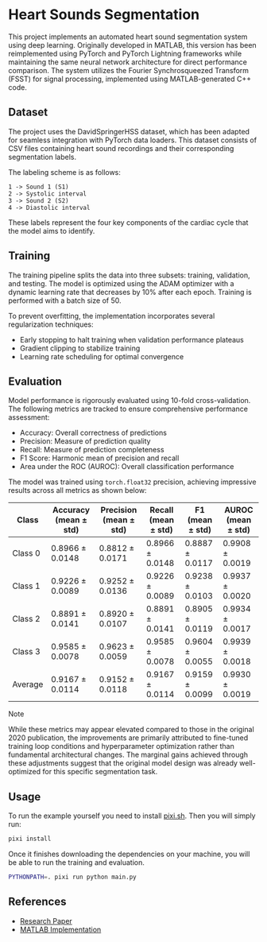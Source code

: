 # Heart Sounds Segmentation

This project implements an automated heart sound segmentation system using deep learning. Originally developed in MATLAB,
this version has been reimplemented using PyTorch and PyTorch Lightning frameworks while maintaining the same neural
network architecture for direct performance comparison. The system utilizes the Fourier Synchrosqueezed Transform (FSST)
for signal processing, implemented using MATLAB-generated C++ code.

## Dataset

The project uses the DavidSpringerHSS dataset, which has been adapted for seamless integration with PyTorch data loaders.
This dataset consists of CSV files containing heart sound recordings and their corresponding segmentation labels.

The labeling scheme is as follows:

```text
1 -> Sound 1 (S1)
2 -> Systolic interval
3 -> Sound 2 (S2)
4 -> Diastolic interval
```

These labels represent the four key components of the cardiac cycle that the model aims to identify.

## Training

The training pipeline splits the data into three subsets: training, validation, and testing. The model is optimized using
the ADAM optimizer with a dynamic learning rate that decreases by 10% after each epoch. Training is performed with a batch
size of 50.

To prevent overfitting, the implementation incorporates several regularization techniques:
- Early stopping to halt training when validation performance plateaus
- Gradient clipping to stabilize training
- Learning rate scheduling for optimal convergence

## Evaluation

Model performance is rigorously evaluated using 10-fold cross-validation. The following metrics are tracked to ensure
comprehensive performance assessment:

- Accuracy: Overall correctness of predictions
- Precision: Measure of prediction quality
- Recall: Measure of prediction completeness
- F1 Score: Harmonic mean of precision and recall
- Area under the ROC (AUROC): Overall classification performance

The model was trained using `torch.float32` precision, achieving impressive results across all metrics as shown below:

| Class    | Accuracy (mean ± std)  | Precision (mean ± std) | Recall (mean ± std)  | F1 (mean ± std)    | AUROC (mean ± std)    |
|----------|------------------------|------------------------|----------------------|--------------------|-----------------------|
| Class 0  | 0.8966 ± 0.0148        | 0.8812 ± 0.0171        | 0.8966 ± 0.0148      | 0.8887 ± 0.0117    | 0.9908 ± 0.0019       |
| Class 1  | 0.9226 ± 0.0089        | 0.9252 ± 0.0136        | 0.9226 ± 0.0089      | 0.9238 ± 0.0103    | 0.9937 ± 0.0020       |
| Class 2  | 0.8891 ± 0.0141        | 0.8920 ± 0.0107        | 0.8891 ± 0.0141      | 0.8905 ± 0.0119    | 0.9934 ± 0.0017       |
| Class 3  | 0.9585 ± 0.0078        | 0.9623 ± 0.0059        | 0.9585 ± 0.0078      | 0.9604 ± 0.0055    | 0.9939 ± 0.0018       |
| Average  | 0.9167 ± 0.0114        | 0.9152 ± 0.0118        | 0.9167 ± 0.0114      | 0.9159 ± 0.0099    | 0.9930 ± 0.0019       |

> [!NOTE]
> While these metrics may appear elevated compared to those in the original 2020 publication, the improvements are primarily
> attributed to fine-tuned training loop conditions and hyperparameter optimization rather than fundamental architectural
> changes. The marginal gains achieved through these adjustments suggest that the original model design was already
> well-optimized for this specific segmentation task.

## Usage

To run the example yourself you need to install [pixi.sh](https://pixi.sh).
Then you will simply run:

```sh
pixi install
```

Once it finishes downloading the dependencies on your machine, you will be able to run the training and evaluation.

```sh
PYTHONPATH=. pixi run python main.py
```

## References

- [Research Paper](http://elektron.fi.uba.ar/index.php/elektron/article/view/101/212)
- [MATLAB Implementation](https://github.com/alvgaona/heart-sounds-segmentation/tree/matlab)
